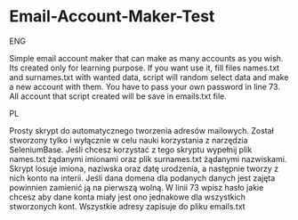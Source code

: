 # Email-Account-Maker-Test

ENG

Simple email account maker that can make as many accounts as you wish. Its created only for learning purpose. If you want use it, fill files names.txt and surnames.txt with wanted data, script will random select data and make a new account with them. You have to pass your own password in line 73. All account that script created will be save in emails.txt file.

PL

Prosty skrypt do automatycznego tworzenia adresów mailowych. Został stworzony tylko i wyłącznie w celu nauki korzystania z narzędzia SeleniumBase. Jeśli chcesz korzystać z tego skryptu wypełnij plik names.txt żądanymi imionami oraz plik surnames.txt żądanymi nazwiskami. Skrypt losuje imiona, naziwska oraz datę urodzenia, a następnie tworzy z nich konto na interii. Jeśli dana domena dla podanych danych jest zajęta powinnien zamienić ją na pierwszą wolną. W linii 73 wpisz hasło jakie chcesz aby dane konta miały jest ono jednakowe dla wszystkich stworzonych kont. Wszystkie adresy zapisuje do pliku emails.txt
